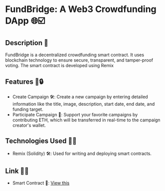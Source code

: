 # FundBridge: A Web3 Crowdfunding DApp 🌐☑️

## Description 🚀
FundBridge is a decentralized crowdfunding smart contract. It uses blockchain technology to ensure secure, transparent, and tamper-proof voting. The smart contract is developed using Remix

## Features 🔄🔒
- Create Campaign 🛠️: Create a new campaign by entering detailed information like the title, image, description, start date, end date, and funding target.
- Participate Campaign 🤝: Support your favorite campaigns by contributing ETH, which will be transferred in real-time to the campaign creator's wallet.

## Technologies Used 🧱🚀
- Remix (Solidity) 🛠️: Used for writing and deploying smart contracts.

## Link 💪📖
- Smart Contract 🔐: [View this](https://github.com/yebology/fundbridge-smartcontract.git)
